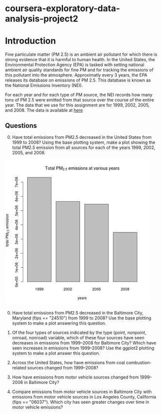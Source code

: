 # coursera-exploratory-data-analysis-project2

Introduction
=============

Fine particulate matter (PM 2.5) is an ambient air pollutant for which there
is strong evidence that it is harmful to human health. In the United States, the
Environmental Protection Agency (EPA) is tasked with setting national ambient
air quality standards for fine PM and for tracking the emissions of this
pollutant into the atmosphere. Approximatly every 3 years, the EPA releases its
database on emissions of PM 2.5. This database is known as the National
Emissions Inventory (NEI). 

For each year and for each type of PM source, the NEI records how many tons of
PM 2.5 were emitted from that source over the course of the entire year. The
data that we use for this assignment are for 1999, 2002, 2005, and
2008. The data is available at [here](https://d396qusza40orc.cloudfront.net/exdata%2Fdata%2FNEI_data.zip)

Questions
-------

0. Have total emissions from PM2.5 decreased in the United States from 1999 to 2008? Using the base plotting system, make a plot showing the total PM2.5 emission from all sources for each of the years 1999, 2002, 2005, and 2008.

![plot1.png](./plot1.png)

0. Have total emissions from PM2.5 decreased in the Baltimore City, Maryland (fips == "24510") from 1999 to 2008? Use the base plotting system to make a plot answering this question.

0. Of the four types of sources indicated by the type (point, nonpoint, onroad, nonroad) variable, which of these four sources have seen decreases in emissions from 1999–2008 for Baltimore City? Which have seen increases in emissions from 1999–2008? Use the ggplot2 plotting system to make a plot answer this question.

0. Across the United States, how have emissions from coal combustion-related sources changed from 1999–2008?

0. How have emissions from motor vehicle sources changed from 1999–2008 in Baltimore City?

0. Compare emissions from motor vehicle sources in Baltimore City with emissions from motor vehicle sources in Los Angeles County, California (fips == "06037"). Which city has seen greater changes over time in motor vehicle emissions?
